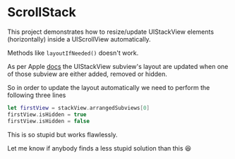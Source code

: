 # ScrollStack
This project demonstrates how to resize/update UIStackView elements (horizontally) inside a UIScrollView automatically.  

Methods like `layoutIfNeeded()` doesn't work. 

As per Apple [docs](https://developer.apple.com/documentation/uikit/uistackview) the UIStackView subview's 
layout are updated when one of those subview are either added, removed or hidden.

So in order to update the layout automatically we need to perform the following three lines

```swift
let firstView = stackView.arrangedSubviews[0]
firstView.isHidden = true
firstView.isHidden = false
```

This is so stupid but works flawlessly.

Let me know if anybody finds a less stupid solution than this :laughing: 
